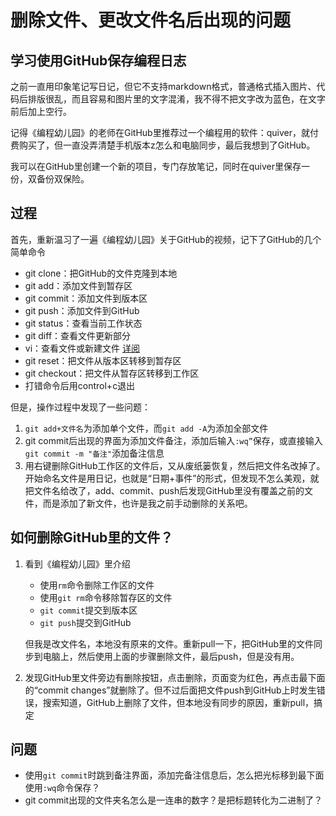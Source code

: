 # 删除文件、更改文件名后出现的问题
## 学习使用GitHub保存编程日志
之前一直用印象笔记写日记，但它不支持markdown格式，普通格式插入图片、代码后排版很乱，而且容易和图片里的文字混淆，我不得不把文字改为蓝色，在文字前后加上空行。

记得《编程幼儿园》的老师在GitHub里推荐过一个编程用的软件：quiver，就付费购买了，但一直没弄清楚手机版本z怎么和电脑同步，最后我想到了GitHub。

我可以在GitHub里创建一个新的项目，专门存放笔记，同时在quiver里保存一份，双备份双保险。

## 过程

首先，重新温习了一遍《编程幼儿园》关于GitHub的视频，记下了GitHub的几个简单命令
   
* git clone：把GitHub的文件克隆到本地
* git add：添加文件到暂存区
* git commit：添加文件到版本区
* git push：添加文件到GitHub
* git status：查看当前工作状态
* git diff：查看文件更新部分
* vi：查看文件或新建文件 [详阅](https://www.jianshu.com/p/87a64c2ad03e)
* git reset：把文件从版本区转移到暂存区
* git checkout：把文件从暂存区转移到工作区
* 打错命令后用control+c退出

但是，操作过程中发现了一些问题：

1. ```git add+文件名```为添加单个文件，而```git add -A```为添加全部文件
2. git commit后出现的界面为添加文件备注，添加后输入```:wq”```保存，或直接输入```git commit -m "备注"```添加备注信息
3. 用右键删除GitHub工作区的文件后，又从废纸篓恢复，然后把文件名改掉了。开始命名文件是用日记，也就是“日期+事件”的形式，但发现不怎么美观，就把文件名给改了，add、commit、push后发现GitHub里没有覆盖之前的文件，而是添加了新文件，也许是我之前手动删除的关系吧。

## 如何删除GitHub里的文件？

1. 看到《编程幼儿园》里介绍

    * 使用```rm```命令删除工作区的文件
    * 使用```git rm```命令移除暂存区的文件
    * ```git commit```提交到版本区
    * ```git push```提交到GitHub

    但我是改文件名，本地没有原来的文件。重新pull一下，把GitHub里的文件同步到电脑上，然后使用上面的步骤删除文件，最后push，但是没有用。

2. 发现GitHub里文件旁边有删除按钮，点击删除，页面变为红色，再点击最下面的“commit changes”就删除了。但不过后面把文件push到GitHub上时发生错误，搜索知道，GitHub上删除了文件，但本地没有同步的原因，重新pull，搞定

## 问题

* 使用```git commit```时跳到备注界面，添加完备注信息后，怎么把光标移到最下面使用```:wq```命令保存？
* git commit出现的文件夹名怎么是一连串的数字？是把标题转化为二进制了？

